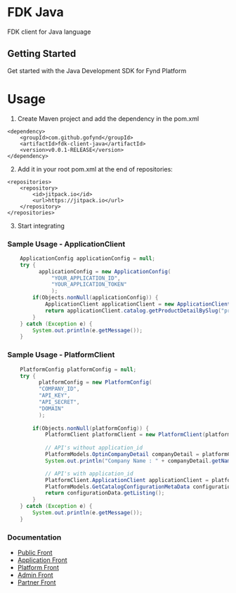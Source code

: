 # FDK Java


FDK client for Java language


## Getting Started
Get started with the Java Development SDK for Fynd Platform


# Usage

1. Create Maven project and add the dependency in the pom.xml 
```
<dependency>
    <groupId>com.github.gofynd</groupId>
    <artifactId>fdk-client-java</artifactId>
    <version>v0.0.1-RELEASE</version>
</dependency>
```

2. Add it in your root pom.xml at the end of repositories:
```
<repositories>
    <repository>
        <id>jitpack.io</id>
        <url>https://jitpack.io</url>
    </repository>
</repositories>
```

3. Start integrating

### Sample Usage - ApplicationClient

```java
    ApplicationConfig applicationConfig = null;
    try {
          applicationConfig = new ApplicationConfig(
              "YOUR_APPLICATION_ID",
              "YOUR_APPLICATION_TOKEN"
              );
        if(Objects.nonNull(applicationConfig)) {
            ApplicationClient applicationClient = new ApplicationClient(applicationConfig);
            return applicationClient.catalog.getProductDetailBySlug("product-slug");
        }
    } catch (Exception e) {
        System.out.println(e.getMessage());
    }
```

### Sample Usage - PlatformClient

```java
    PlatformConfig platformConfig = null;
    try {
          platformConfig = new PlatformConfig(
          "COMPANY_ID",
          "API_KEY",
          "API_SECRET",
          "DOMAIN"
          );
        
        if(Objects.nonNull(platformConfig)) {
            PlatformClient platformClient = new PlatformClient(platformConfig); 
            
            // API's without application_id
            PlatformModels.OptinCompanyDetail companyDetail = platformClient.catalog.getCompanyDetail();
            System.out.println("Company Name : " + companyDetail.getName() );

            // API's with application_id
            PlatformClient.ApplicationClient applicationClient = platformClient.application("APPLICATION_ID");
            PlatformModels.GetCatalogConfigurationMetaData configurationData =  applicationClient.catalog.getCatalogConfiguration();
            return configurationData.getListing();
        }
    } catch (Exception e) {
        System.out.println(e.getMessage());
    }
```


### Documentation

- [Public Front](documentation/public/README.md)
- [Application Front](documentation/application/README.md)
- [Platform Front](documentation/platform/README.md)
- [Admin Front](documentation/admin/README.md)
- [Partner Front](documentation/partner/README.md)

